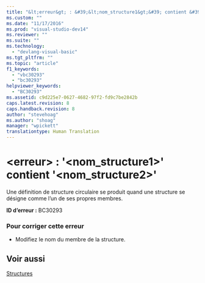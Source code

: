 ```yaml
---
title: "&lt;erreur&gt; : &#39;&lt;nom_structure1&gt;&#39; contient &#39;&lt;nom_structure2&gt;&#39; | Microsoft Docs"
ms.custom: ""
ms.date: "11/17/2016"
ms.prod: "visual-studio-dev14"
ms.reviewer: ""
ms.suite: ""
ms.technology: 
  - "devlang-visual-basic"
ms.tgt_pltfrm: ""
ms.topic: "article"
f1_keywords: 
  - "vbc30293"
  - "bc30293"
helpviewer_keywords: 
  - "BC30293"
ms.assetid: c9d225e7-0627-4682-97f2-fd9c7be2842b
caps.latest.revision: 8
caps.handback.revision: 8
author: "stevehoag"
ms.author: "shoag"
manager: "wpickett"
translationtype: Human Translation
---
```

# &lt;erreur&gt; : &#39;&lt;nom_structure1&gt;&#39; contient &#39;&lt;nom_structure2&gt;&#39;
Une définition de structure circulaire se produit quand une structure se désigne comme l’un de ses propres membres.  
  
 **ID d’erreur :** BC30293  
  
### Pour corriger cette erreur  
  
-   Modifiez le nom du membre de la structure.  
  
## Voir aussi  
 [Structures](../../visual-basic/programming-guide/language-features/data-types/structures.md)
